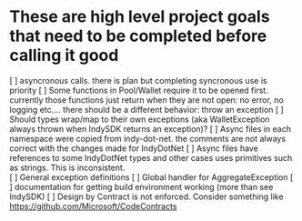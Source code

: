 ﻿# These are high level project goals that need to be completed before calling it good
[ ] asyncronous calls.  there is plan but completing syncronous use is priority
[ ] Some functions in Pool/Wallet require it to be opened first.  currently
those functions just return when they are not open: no error, no logging etc....
there should be a different behavior:  throw an exception
[ ] Should types wrap/map to their own exceptions (aka WalletException always thrown when
IndySDK returns an exception)?
[ ] Async files in each namespace were copied from indy-dot-net.  the comments are not always
correct with the changes made for IndyDotNet
[ ] Async files have references to some IndyDotNet types and other cases uses primitives
such as strings.  This is inconsistent.  
[ ] General exception definitions
[ ] Global handler for AggregateException
[ ] documentation for getting build environment working (more than see IndySDK)
[ ] Design by Contract is not enforced.  Consider something like
https://github.com/Microsoft/CodeContracts
